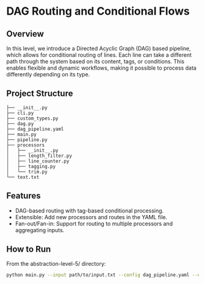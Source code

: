 # DAG Routing and Conditional Flows

## Overview
In this level, we introduce a Directed Acyclic Graph (DAG) based pipeline, which allows for conditional routing of lines. Each line can take a different path through the system based on its content, tags, or conditions. This enables flexible and dynamic workflows, making it possible to process data differently depending on its type.

## Project Structure
```
├── __init__.py
├── cli.py
├── custom_types.py
├── dag.py
├── dag_pipeline.yaml
├── main.py
├── pipeline.py
├── processors
│   ├── __init__.py
│   ├── length_filter.py
│   ├── line_counter.py
│   ├── tagging.py
│   └── trim.py
└── text.txt
```

## Features
- DAG-based routing with tag-based conditional processing.
- Extensible: Add new processors and routes in the YAML file.
- Fan-out/Fan-in: Support for routing to multiple processors and aggregating inputs.

## How to Run
From the abstraction-level-5/ directory:
```bash
python main.py --input path/to/input.txt --config dag_pipeline.yaml --output path/to/output.txt
```